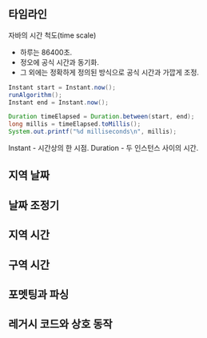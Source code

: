 ## 타임라인
자바의 시간 척도(time scale)
* 하루는 86400초.
* 정오에 공식 시간과 동기화.
* 그 외에는 정확하게 정의된 방식으로 공식 시간과 가깝게 조정.

```java
Instant start = Instant.now();
runAlgorithm();
Instant end = Instant.now();

Duration timeElapsed = Duration.between(start, end);
long millis = timeElapsed.toMillis();
System.out.printf("%d milliseconds\n", millis);
```
Instant - 시간상의 한 시점.
Duration - 두 인스턴스 사이의 시간.

## 지역 날짜
## 날짜 조정기
## 지역 시간
## 구역 시간
## 포멧팅과 파싱
## 레거시 코드와 상호 동작